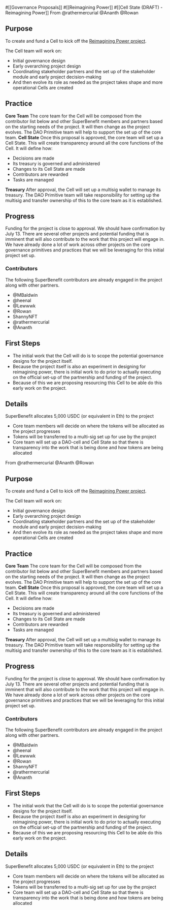#[[Governance Proposals]] #[[Reimagining Power]] #[[Cell State (DRAFT) - Reimagining Power]] 
From @rathermercurial @Ananth @Rowan  

## Purpose

To create and fund a Cell to kick off the [Reimagining Power project](https://docs.google.com/document/d/1vW26yTU5Od9sLaU8NfUvliEJpEDMqbKwn8ibsMgsJnI/edit). 

The Cell team will work on:
- Initial governance design
- Early overarching project design
- Coordinating stakeholder partners and the set up of the stakeholder module and early project decision-making
- And then evolve its role as needed as the project takes shape and more operational Cells are created

## Practice
**Core Team**
The core team for the Cell will be composed from the contributor list below and other SuperBenefit members and partners based on the starting needs of the project. It will then change as the project evolves. 
The DAO Primitive team will help to support the set up of the core team.
**Cell State**
Once this proposal is approved, the core team will set up a Cell State. This will create transparency around all the core functions of the Cell. It will define how:
- Decisions are made
- Its treasury is governed and administered
- Changes to its Cell State are made
- Contributors are rewarded
- Tasks are managed

**Treasury**
After approval, the Cell will set up a multisig wallet to manage its treasury.
The DAO Primitive team will take responsibility for setting up the multisig and transfer ownership of this to the core team as it is established. 

## Progress
Funding for the project is close to approval. We should have confirmation by July 13. There are several other projects and potential funding that is imminent that will also contribute to the work that this project will engage in. 
We have already done a lot of work across other projects on the core governance primitives and practices that we will be leveraging for this initial project set up.
### Contributors
The following SuperBenefit contributors are already engaged in the project along with other partners.  
- @MBaldwin 
- @heenal 
- @Lewwwk 
- @Rowan  
- ShannyNFT
- @rathermercurial
- @Ananth


## First Steps
- The initial work that the Cell will do is to scope the potential governance designs for the project itself.
- Because the project itself is also an experiment in designing for reimagining power, there is initial work to do prior to actually executing on the official set-up of the partnership and funding of the project.
- Because of this we are proposing resourcing this Cell to be able do this early work on the project.

## Details
SuperBenefit allocates 5,000 USDC (or equivalent in Eth) to the project
- Core team members will decide on where the tokens will be allocated as the project progresses
- Tokens will be transferred to a multi-sig set up for use by the project
- Core team will set up a DAO-cell and Cell State so that there is transparency into the work that is being done and how tokens are being allocated


From @rathermercurial @Ananth @Rowan  

## Purpose
To create and fund a Cell to kick off the [Reimagining Power project](https://docs.google.com/document/d/1vW26yTU5Od9sLaU8NfUvliEJpEDMqbKwn8ibsMgsJnI/edit). 

The Cell team will work on:
- Initial governance design
- Early overarching project design
- Coordinating stakeholder partners and the set up of the stakeholder module and early project decision-making
- And then evolve its role as needed as the project takes shape and more operational Cells are created

## Practice
**Core Team**
The core team for the Cell will be composed from the contributor list below and other SuperBenefit members and partners based on the starting needs of the project. It will then change as the project evolves. 
The DAO Primitive team will help to support the set up of the core team.
**Cell State**
Once this proposal is approved, the core team will set up a Cell State. This will create transparency around all the core functions of the Cell. It will define how:
- Decisions are made
- Its treasury is governed and administered
- Changes to its Cell State are made
- Contributors are rewarded
- Tasks are managed

**Treasury**
After approval, the Cell will set up a multisig wallet to manage its treasury.
The DAO Primitive team will take responsibility for setting up the multisig and transfer ownership of this to the core team as it is established. 

## Progress
Funding for the project is close to approval. We should have confirmation by July 13. There are several other projects and potential funding that is imminent that will also contribute to the work that this project will engage in. 
We have already done a lot of work across other projects on the core governance primitives and practices that we will be leveraging for this initial project set up.
### Contributors
The following SuperBenefit contributors are already engaged in the project along with other partners.  
- @MBaldwin 
- @heenal 
- @Lewwwk 
- @Rowan  
- ShannyNFT
- @rathermercurial
- @Ananth


## First Steps
- The initial work that the Cell will do is to scope the potential governance designs for the project itself.
- Because the project itself is also an experiment in designing for reimagining power, there is initial work to do prior to actually executing on the official set-up of the partnership and funding of the project.
- Because of this we are proposing resourcing this Cell to be able do this early work on the project.

## Details
SuperBenefit allocates 5,000 USDC (or equivalent in Eth) to the project
- Core team members will decide on where the tokens will be allocated as the project progresses
- Tokens will be transferred to a multi-sig set up for use by the project
- Core team will set up a DAO-cell and Cell State so that there is transparency into the work that is being done and how tokens are being allocated
